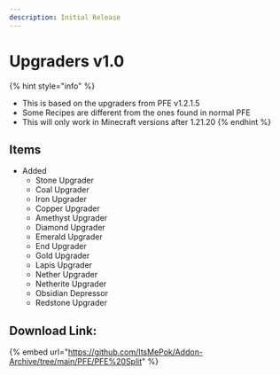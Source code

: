 ```yaml
---
description: Initial Release
---
```


# Upgraders v1.0

{% hint style="info" %}
* This is based on the upgraders from PFE v1.2.1.5
* Some Recipes are different from the ones found in normal PFE
* This will only work in Minecraft versions after 1.21.20
{% endhint %}

## Items

* Added
  * Stone Upgrader
  * Coal Upgrader
  * Iron Upgrader
  * Copper Upgrader
  * Amethyst Upgrader
  * Diamond Upgrader
  * Emerald Upgrader
  * End Upgrader
  * Gold Upgrader
  * Lapis Upgrader
  * Nether Upgrader
  * Netherite Upgrader
  * Obsidian Depressor
  * Redstone Upgrader

## Download Link:

{% embed url="https://github.com/ItsMePok/Addon-Archive/tree/main/PFE/PFE%20Split" %}
